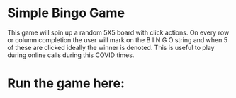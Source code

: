 # Simple Bingo Game
This game will spin up a random 5X5 board with click actions. On every row or column completion the user will mark on the B I N G O string and when 5 of these are clicked ideally the winner is denoted. This is useful to play during online calls during this COVID times.

# Run the game here:
